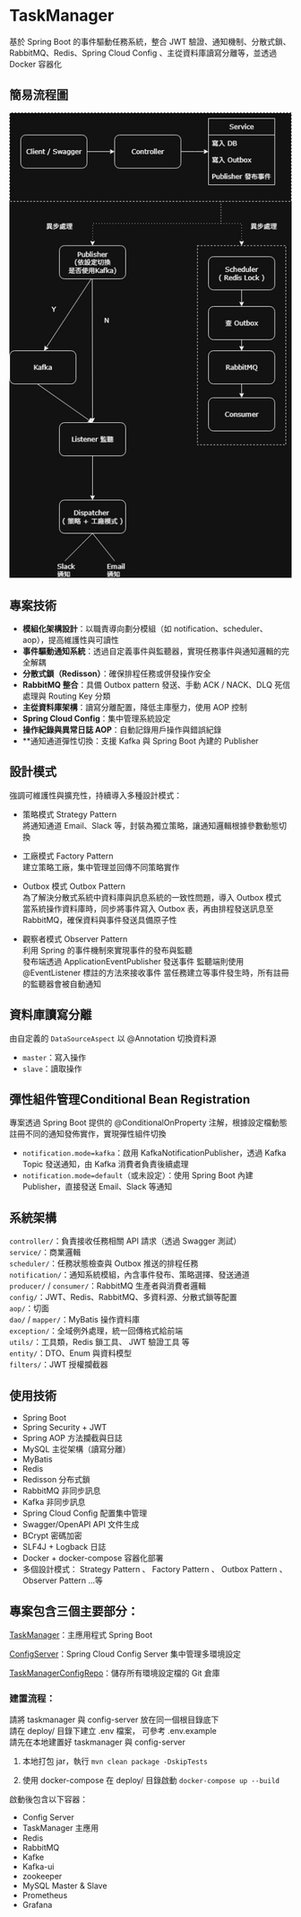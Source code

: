 # TaskManager

基於 Spring Boot 的事件驅動任務系統，整合 JWT 驗證、通知機制、分散式鎖、RabbitMQ、Redis、Spring Cloud Config 、主從資料庫讀寫分離等，並透過 Docker 容器化

## 簡易流程圖
![image](others/簡易流程圖.jpg)

##  專案技術
- **模組化架構設計**：以職責導向劃分模組（如 notification、scheduler、aop），提高維護性與可讀性
- **事件驅動通知系統**：透過自定義事件與監聽器，實現任務事件與通知邏輯的完全解耦
- **分散式鎖（Redisson）**：確保排程任務或併發操作安全
- **RabbitMQ 整合**：具備 Outbox pattern 發送、手動 ACK / NACK、DLQ 死信處理與 Routing Key 分類
- **主從資料庫架構**：讀寫分離配置，降低主庫壓力，使用 AOP 控制
- **Spring Cloud Config**：集中管理系統設定
- **操作紀錄與異常日誌 AOP**：自動記錄用戶操作與錯誤紀錄
- **通知通道彈性切換：支援 Kafka 與 Spring Boot 內建的 Publisher

## 設計模式

強調可維護性與擴充性，持續導入多種設計模式：

- 策略模式 Strategy Pattern  
  將通知通道 Email、Slack 等，封裝為獨立策略，讓通知邏輯根據參數動態切換

- 工廠模式 Factory Pattern  
  建立策略工廠，集中管理並回傳不同策略實作

- Outbox 模式 Outbox Pattern  
  為了解決分散式系統中資料庫與訊息系統的一致性問題，導入 Outbox 模式  
  當系統操作資料庫時，同步將事件寫入 Outbox 表，再由排程發送訊息至 RabbitMQ，確保資料與事件發送具備原子性

- 觀察者模式 Observer Pattern  
  利用 Spring 的事件機制來實現事件的發布與監聽  
  發布端透過 ApplicationEventPublisher 發送事件
  監聽端則使用 @EventListener 標註的方法來接收事件
  當任務建立等事件發生時，所有註冊的監聽器會被自動通知

## 資料庫讀寫分離
由自定義的 `DataSourceAspect` 以 @Annotation 切換資料源  
- `master`：寫入操作
- `slave`：讀取操作

## 彈性組件管理Conditional Bean Registration
專案透過 Spring Boot 提供的 @ConditionalOnProperty 注解，根據設定檔動態註冊不同的通知發佈實作，實現彈性組件切換
- `notification.mode=kafka`：啟用 KafkaNotificationPublisher，透過 Kafka Topic 發送通知，由 Kafka 消費者負責後續處理
- `notification.mode=default`（或未設定）：使用 Spring Boot 內建 Publisher，直接發送 Email、Slack 等通知

## 系統架構

`controller/`：負責接收任務相關 API 請求（透過 Swagger 測試）  
`service/`：商業邏輯  
`scheduler/`：任務狀態檢查與 Outbox 推送的排程任務  
`notification/`：通知系統模組，內含事件發布、策略選擇、發送通道  
`producer/` / `consumer/`：RabbitMQ 生產者與消費者邏輯  
`config/`：JWT、Redis、RabbitMQ、多資料源、分散式鎖等配置  
`aop/`：切面  
`dao/` / `mapper/`：MyBatis 操作資料庫  
`exception/`：全域例外處理，統一回傳格式給前端  
`utils/`：工具類，Redis 鎖工具、 JWT 驗證工具 等  
`entity/`：DTO、Enum 與資料模型  
`filters/`：JWT 授權攔截器 

## 使用技術
- Spring Boot
- Spring Security + JWT
- Spring AOP 方法攔截與日誌
- MySQL 主從架構（讀寫分離）  
- MyBatis
- Redis
- Redisson 分布式鎖
- RabbitMQ 非同步訊息
- Kafka 非同步訊息
- Spring Cloud Config 配置集中管理  
- Swagger/OpenAPI API 文件生成  
- BCrypt 密碼加密  
- SLF4J + Logback 日誌  
- Docker + docker-compose 容器化部署
- 多個設計模式： Strategy Pattern 、 Factory Pattern 、 Outbox Pattern 、 Observer Pattern ...等

## 專案包含三個主要部分：

[TaskManager](https://github.com/YuChengLin0110/Taskmanager)：主應用程式 Spring Boot

[ConfigServer](https://github.com/YuChengLin0110/TaskmanagerConfigServer)：Spring Cloud Config Server 集中管理多環境設定 

[TaskManagerConfigRepo](https://github.com/YuChengLin0110/TaskManagerConfigRepo)：儲存所有環境設定檔的 Git 倉庫


### 建置流程：  
請將 taskmanager 與 config-server 放在同一個根目錄底下  
請在 deploy/ 目錄下建立 .env 檔案， 可參考 .env.example  
請先在本地建置好 taskmanager 與 config-server
1. 本地打包 jar，執行 `mvn clean package -DskipTests` 

2. 使用 docker-compose 在 deploy/ 目錄啟動 `docker-compose up --build`

啟動後包含以下容器：  
- Config Server  
- TaskManager 主應用
- Redis  
- RabbitMQ
- Kafke
- Kafka-ui
- zookeeper
- MySQL Master & Slave
- Prometheus  
- Grafana
